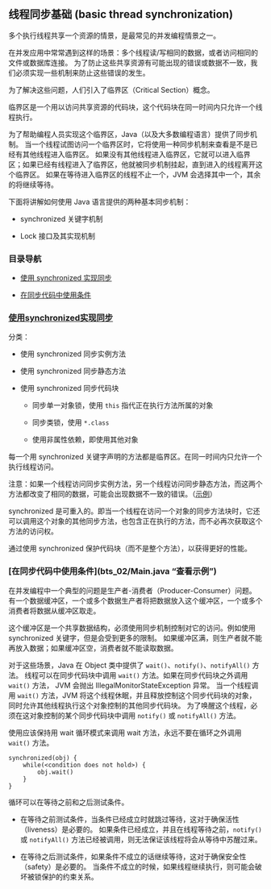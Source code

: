 ## 线程同步基础 (basic thread synchronization)

多个执行线程共享一个资源的情景，是最常见的并发编程情景之一。

在并发应用中常常遇到这样的场景：多个线程读/写相同的数据，或者访问相同的文件或数据库连接。
为了防止这些共享资源有可能出现的错误或数据不一致，我们必须实现一些机制来防止这些错误的发生。

为了解决这些问题，人们引入了临界区（Critical Section）概念。

临界区是一个用以访问共享资源的代码块，这个代码块在同一时间内只允许一个线程执行。

为了帮助编程人员实现这个临界区，Java（以及大多数编程语言）提供了同步机制。
当一个线程试图访问一个临界区时，它将使用一种同步机制来查看是不是已经有其他线程进入临界区。
如果没有其他线程进入临界区，它就可以进入临界区；如果已经有线程进入了临界区，他就被同步机制挂起，直到进入的线程离开这个临界区。
如果在等待进入临界区的线程不止一个，JVM 会选择其中一个，其余的将继续等待。

下面将讲解如何使用 Java 语言提供的两种基本同步机制：

- synchronized 关键字机制

- Lock 接口及其实现机制


### 目录导航

- [使用 synchronized 实现同步](#使用synchronized实现同步)

- [在同步代码中使用条件](#在同步代码中使用条件)


### [使用synchronized实现同步](bts_01/Parking.java "查看示例")

分类：

- 使用 synchronized 同步实例方法

- 使用 synchronized 同步静态方法

- 使用 synchronized 同步代码块

    - 同步单一对象锁，使用 `this` 指代正在执行方法所属的对象
    
    - 同步类锁，使用 `*.class`
    
    - 使用非属性依赖，即使用其他对象

每一个用 synchronized 关键字声明的方法都是临界区。在同一时间内只允许一个执行线程访问。

注意：如果一个线程访问同步实例方法，另一个线程访问同步静态方法，而这两个方法都改变了相同的数据，可能会出现数据不一致的错误。（[示例](bts_01/SyncMethods.java)）

synchronized 是可重入的。即当一个线程在访问一个对象的同步方法块时，它还可以调用这个对象的其他同步方法，也包含正在执行的方法，而不必再次获取这个方法的访问权。

通过使用 synchronized 保护代码块（而不是整个方法），以获得更好的性能。


### [在同步代码中使用条件](bts_02/Main.java “查看示例”)

在并发编程中一个典型的问题是生产者-消费者（Producer-Consumer）问题。
有一个数据缓冲区，一个或多个数据生产者将把数据放入这个缓冲区，一个或多个消费者将数据从缓冲区取走。

这个缓冲区是一个共享数据结构，必须使用同步机制控制对它的访问。例如使用 synchronized 关键字，但是会受到更多的限制。
如果缓冲区满，则生产者就不能再放入数据；如果缓冲区空，消费者就不能读取数据。

对于这些场景，Java 在 Object 类中提供了 `wait()`、`notify()`、`notifyAll()` 方法。
线程可以在同步代码块中调用 `wait()` 方法。如果在同步代码块之外调用 `wait()` 方法， JVM 会抛出 IllegalMonitorStateException 异常。
当一个线程调用 `wait()` 方法，JVM 将这个线程休眠，并且释放控制这个同步代码块的对象，同时允许其他线程执行这个对象控制的其他同步代码块。
为了唤醒这个线程，必须在这对象控制的某个同步代码块中调用 `notify()` 或 `notifyAll()` 方法。

使用应该保持用 wait 循环模式来调用 wait 方法，永远不要在循环之外调用 `wait()` 方法。

```
synchronized(obj) {
    while(<condition does not hold>) {
        obj.wait()
    }
}
```

循环可以在等待之前和之后测试条件。

 - 在等待之前测试条件，当条件已经成立时就跳过等待，这对于确保活性（liveness）是必要的。
 如果条件已经成立，并且在线程等待之前，`notify()` 或 `notifyAll()` 方法已经被调用，则无法保证该线程将会从等待中苏醒过来。
 
 - 在等待之后测试条件，如果条件不成立的话继续等待，这对于确保安全性（safety）是必要的。
 当条件不成立的时候，如果线程继续执行，则可能会破坏被锁保护的约束关系。
 






















